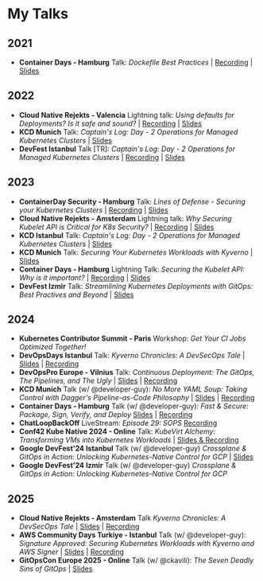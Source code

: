 # My Talks

## 2021

- **Container Days - Hamburg** Talk: *Dockefile Best Practices* | [Recording](https://www.youtube.com/watch?v=YctGSW2C9iw) | [Slides](./slides/KOksay-2021-ContainerDays.pdf)

## 2022

- **Cloud Native Rejekts - Valencia** Lightning talk: *Using defaults for Deployments? Is it safe and sound?* | [Recording](https://www.youtube.com/watch?v=TZZs6rd1QHA) | [Slides](./slides/KOksay-2022-CloudNativeRejekts.pdf)
- **KCD Munich** Talk: *Captain's Log: Day - 2 Operations for Managed Kubernetes Clusters* | [Slides](./slides/KOksay-2022-KCDMunich.pdf)
- **DevFest Istanbul** Talk [TR]: *Captain's Log: Day - 2 Operations for Managed Kubernetes Clusters* | [Recording](https://www.youtube.com/watch?v=0W3LGzEK3GE) | [Slides](./slides/KOksay-2022-DevFestIstanbul.pdf)

## 2023

- **ContainerDay Security - Hamburg** Talk: *Lines of Defense - Securing your Kubernetes Clusters* | [Recording](https://www.youtube.com/watch?v=Os1rW4NMCXs) | [Slides](./slides/KOksay-2023-ContainerDaySecurity.pdf)
- **Cloud Native Rejekts - Amsterdam** Lightning talk: *Why Securing Kubelet API is Critical for K8s Security?* | [Recording](https://www.youtube.com/watch?v=7cztN04cwbw) | [Slides](./slides/KOksay-2023-CloudNativeRejekts.pdf)
- **KCD Istanbul** Talk: *Captain's Log: Day - 2 Operations for Managed Kubernetes Clusters* | [Slides](./slides/KOksay-2023-KCDIstanbul.pdf)
- **KCD Munich** Talk: *Securing Your Kubernetes Workloads with Kyverno* | [Slides](./slides/KOksay-2023-KCDMunich.pdf)
- **Container Days - Hamburg** Lightning Talk: *Securing the Kubelet API: Why is it important?* | [Recording](https://www.youtube.com/watch?v=IoZcHstiv2M) | [Slides](./slides/KOksay-2023-ContainerDays.pdf)
- **DevFest Izmir** Talk: *Streamlining Kubernetes Deployments with GitOps: Best Practives and Beyond* | [Slides](./slides/KOksay-2023-DevFestIzmir.pdf)

## 2024

- **Kubernetes Contributor Summit - Paris** Workshop: *Get Your CI Jobs Optimized Together!*
- **DevOpsDays Istanbul** Talk: *Kyverno Chronicles: A DevSecOps Tale* | [Slides](./slides/KOksay-2024-DevOpsDaysIstanbul.pdf) | [Recording](https://www.youtube.com/watch?v=CFao4QsT_bc)
- **DevOpsPro Europe - Vilnius** Talk: *Continuous Deployment: The GitOps, The Pipelines, and The Ugly* | [Slides](./slides/KOksay-2024-DevOpsProEurope.pdf) | [Recording](https://www.youtube.com/watch?v=kORsmrdgFfQ)
- **KCD Munich** Talk (w/ @developer-guy): *No More YAML Soup: Taking Control with Dagger's Pipeline-as-Code Philosophy* | [Slides](./slides/KOksay-2024-KCDMunich.pdf) | [Recording](https://www.youtube.com/watch?v=R7a3b6oj6Dg)
- **Container Days - Hamburg** Talk (w/ @developer-guy): *Fast & Secure: Package, Sign, Verify, and Deploy* [Slides](./slides/KOksay-2024-ContainerDays.pdf) | [Recording](https://www.youtube.com/watch?v=4RadD91K_L8)
- **ChatLoopBackOff** LiveStream: *Episode 29: SOPS* [Recording](https://www.youtube.com/watch?v=FUBMLa8bAJE)
- **Conf42 Kube Native 2024 - Online** Talk: *KubeVirt Alchemy: Transforming VMs into Kubernetes Workloads* | [Slides & Recording](https://www.conf42.com/Kube_Native_2024_Koray_Oksay_Batuhan_Apaydin_kubevirt_vms_kubernetes_workloads)
- **Google DevFest'24 Istanbul** Talk (w/ @developer-guy) *Crossplane & GitOps in Action: Unlocking Kubernetes-Native Control for GCP* | [Slides](./slides/KOksay-2024-DevFestIstanbul.pdf)
- **Google DevFest'24 Izmir** Talk (w/ @developer-guy) *Crossplane & GitOps in Action: Unlocking Kubernetes-Native Control for GCP* 

## 2025

- **Cloud Native Rejekts - Amsterdam** Talk *Kyverno Chronicles: A DevSecOps Tale* | [Slides](./slides/KOksay-2025-CloudNativeRejekts.pdf) | [Recording](https://www.youtube.com/watch?v=q-xun1y8BH4)
- **AWS Community Days Turkiye - Istanbul** Talk (w/ @developer-guy): *Signature Approved: Securing Kubernetes Workloads with Kyverno and AWS Signer* | [Slides](./slides/KOksay-2025-AWSCommunityDaysTurkiye.pdf) | [Recording](https://www.youtube.com/watch?v=ZGyccivF4OQ)
- **GitOpsCon Europe 2025 - Online** Talk (w/ @ckavili): *The Seven Deadly Sins of GitOps* | [Slides](./slides/KOksay-2025-GitOpsConEurope.pdf)
